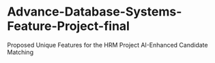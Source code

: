# Advance-Database-Systems-Feature-Project-final
Proposed Unique Features for the HRM Project AI-Enhanced Candidate Matching
